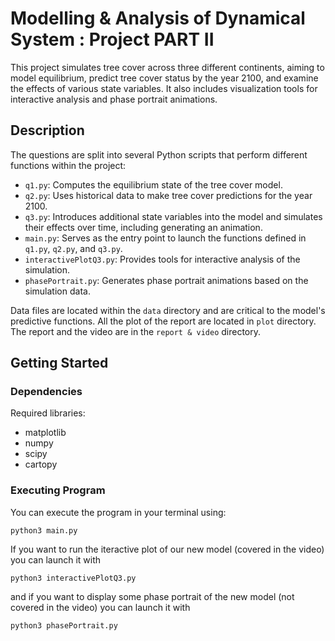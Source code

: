 # Modelling & Analysis of Dynamical System : Project PART II

This project simulates tree cover across three different continents, aiming to model equilibrium, predict tree cover status by the year 2100, and examine the effects of various state variables. It also includes visualization tools for interactive analysis and phase portrait animations.

## Description

The questions are split into several Python scripts that perform different functions within the project:
- `q1.py`: Computes the equilibrium state of the tree cover model.
- `q2.py`: Uses historical data to make tree cover predictions for the year 2100.
- `q3.py`: Introduces additional state variables into the model and simulates their effects over time, including generating an animation.
- `main.py`: Serves as the entry point to launch the functions defined in `q1.py`, `q2.py`, and `q3.py`.
- `interactivePlotQ3.py`: Provides tools for interactive analysis of the simulation.
- `phasePortrait.py`: Generates phase portrait animations based on the simulation data.

Data files are located within the `data` directory and are critical to the model's predictive functions. All the plot of the report are located in `plot` directory. The report and the video are in the `report & video` directory.

## Getting Started

### Dependencies
Required libraries:
*  matplotlib
* numpy
* scipy
* cartopy

### Executing Program

You can execute the program in your terminal using:
```
python3 main.py
```

If you want to run the iteractive plot of our new model (covered in the video) you can launch it with
```
python3 interactivePlotQ3.py
```
and if you want to display some phase portrait of the new model (not covered in the video) you can launch it with 
```
python3 phasePortrait.py
```


